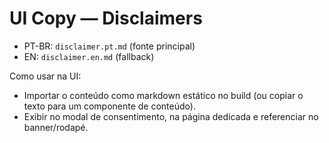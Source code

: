 # UI Copy — Disclaimers

- PT-BR: `disclaimer.pt.md` (fonte principal)
- EN: `disclaimer.en.md` (fallback)

Como usar na UI:
- Importar o conteúdo como markdown estático no build (ou copiar o texto para um componente de conteúdo).
- Exibir no modal de consentimento, na página dedicada e referenciar no banner/rodapé.

